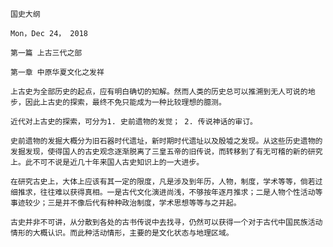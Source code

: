 `国史大纲`

`Mon，Dec 24， 2018`

`第一篇 上古三代之部`

`第一章 中原华夏文化之发祥`

`上古史为全部历史的起点，应有明白确切的知解。然而人类的历史总可以推溯到无人可说的地步，因此上古史的探索，最终不免只能成为一种比较理想的臆测。`

`近代对上古史的探索，可分为1. 史前遗物的发觉； 2. 传说神话的审订。`

`史前遗物的发掘大概分为旧石器时代遗址，新时期时代遗址以及殷墟之发现。从这些历史遗物的发掘发现，使得国人的古史观念逐渐脱离了三皇五帝的旧传说，而转移到了有无可稽的新的研究上。此不可不说是近几十年来国人古史知识上的一大进步。`

`在研究古史上，大体上应该有其一定的限度，凡是涉及到年历，人物，制度，学术等等，倘若过细推求，往往难以获得真相。一是古代文化演进尚浅，不够按年逐月推求；二是人物个性活动等事迹较少；三是并不像后代有种种政治制度，学术思想等等与之并起。`

`古史并非不可讲，从分散到各处的古书传说中去找寻，仍然可以获得一个对于古代中国民族活动情形的大概认识。而此种活动情形，主要的是文化状态与地理区域。`
